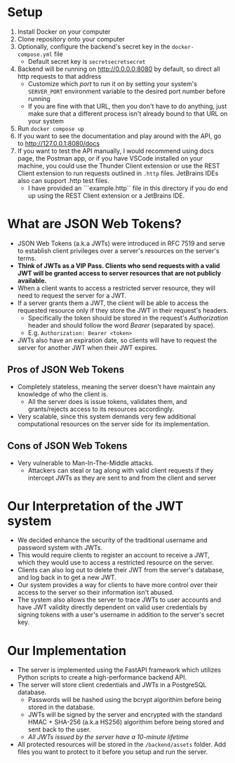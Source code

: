 # Setup
1. Install Docker on your computer
2. Clone repository onto your computer
3. Optionally, configure the backend's secret key in the ```docker-compose.yml``` file
   * Default secret key is ```secretsecretsecret```
4. Backend will be running on http://0.0.0.0:8080 by default, so direct all http requests to that address
   * Customize which *port* to run it on by setting your system's ```SERVER_PORT``` environment variable to the desired port number before running
   * If you are fine with that URL, then you don't have to do anything, just make sure that a different process isn't already bound to that URL on your system
5. Run ```docker compose up```
6. If you want to see the documentation and play around with the API, go to http://127.0.0.1:8080/docs
7. If you want to test the API manually, I would recommend using docs page, the Postman app, or if you have VSCode installed on your machine, you could use the Thunder Client extension or use the REST Client extension to run requests outlined in ```.http``` files. JetBrains IDEs also can support .http test files.
   * I have provided an ```example.http`` file in this directory if you do end up using the REST Client extension or a JetBrains IDE.

# What are JSON Web Tokens?
 - JSON Web Tokens (a.k.a JWTs) were introduced in RFC 7519 and serve to establish client privileges over a server's resources on the server's terms.
 - **Think of JWTs as a VIP Pass. Clients who send requests with a valid JWT will be granted access to server resources that are not publicly available.**
 - When a client wants to access a restricted server resource, they will need to request the server for a JWT.
 - If a server grants them a JWT, the client will be able to access the requested resource only if they store the JWT in their request's headers.
   - Specifically the token should be stored in the request's *Authorization* header and should follow the word *Bearer* (separated by space).
   - E.g. ```Authorization: Bearer <token>```
 - JWTs also have an expiration date, so clients will have to request the server for another JWT when their JWT expires.

## Pros of JSON Web Tokens
 - Completely stateless, meaning the server doesn't have maintain any knowledge of who the client is.
   - All the server does is issue tokens, validates them, and grants/rejects access to its resources accordingly.
 - Very scalable, since this system demands very few additional computational resources on the server side for its implementation.

## Cons of JSON Web Tokens
 - Very vulnerable to Man-In-The-Middle attacks.
   - Attackers can steal or tag along with valid client requests if they intercept JWTs as they are sent to and from the client and server

# Our Interpretation of the JWT system
 - We decided enhance the security of the traditional username and password system with JWTs.
 - This would require clients to register an account to receive a JWT, which they would use to access a restricted resource on the server.
 - Clients can also log out to delete their JWT from the server's database, and log back in to get a new JWT.
 - Our system provides a way for clients to have more control over their access to the server so their information isn't abused.
 - The system also allows the server to trace JWTs to user accounts and have JWT validity directly dependent on valid user credentials by signing tokens with a user's username in addition to the server's secret key.

# Our Implementation
 - The server is implemented using the FastAPI framework which utilizes Python scripts to create a high-performance backend API.
 - The server will store client credentials and JWTs in a PostgreSQL database. 
   - Passwords will be hashed using the bcrypt algorithim before being stored in the database.
   - JWTs will be signed by the server and encrypted with the standard HMAC + SHA-256 (a.k.a HS256) algorithim before being stored and sent back to the user.
   - *All JWTs issued by the server have a 10-minute lifetime*
 - All protected resources will be stored in the ```/backend/assets``` folder. Add files you want to protect to it before you setup and run the server.

